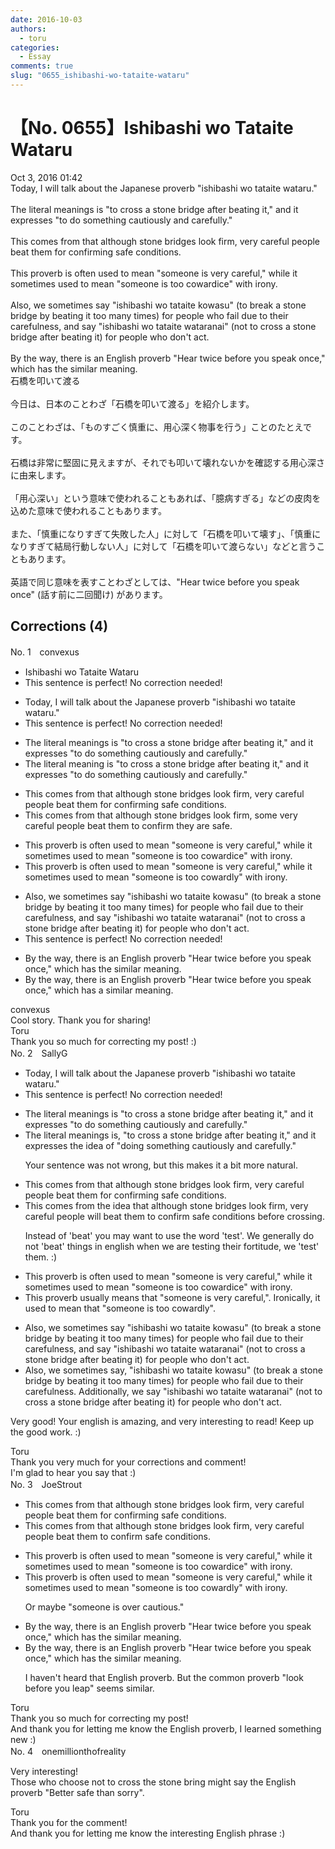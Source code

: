 ```yaml
---
date: 2016-10-03
authors:
  - toru
categories:
  - Essay
comments: true
slug: "0655_ishibashi-wo-tataite-wataru"
---
```


# 【No. 0655】Ishibashi wo Tataite Wataru
<div class="date">Oct 3, 2016 01:42</div>
<div id="post"><div id="body_show_ori">
Today, I will talk about the Japanese proverb "ishibashi wo tataite wataru."<br/><br/>The literal meanings is "to cross a stone bridge after beating it," and it expresses "to do something cautiously and carefully."<br/><br/>This comes from that although stone bridges look firm, very careful people beat them for confirming safe conditions.<br/><br/>This proverb is often used to mean "someone is very careful," while it sometimes used to mean "someone is too cowardice" with irony.<br/><br/>Also, we sometimes say "ishibashi wo tataite kowasu" (to break a stone bridge by beating it too many times) for people who fail due to their carefulness, and say "ishibashi wo tataite wataranai" (not to cross a stone bridge after beating it) for people who don't act.<br/><br/>By the way, there is an English proverb "Hear twice before you speak once," which has the similar meaning.
</div></div>

<!-- more -->

<div id="post_ja"><div id="body_show_mo">
石橋を叩いて渡る<br/><br/>今日は、日本のことわざ「石橋を叩いて渡る」を紹介します。<br/><br/>このことわざは、「ものすごく慎重に、用心深く物事を行う」ことのたとえです。<br/><br/>石橋は非常に堅固に見えますが、それでも叩いて壊れないかを確認する用心深さに由来します。<br/><br/>「用心深い」という意味で使われることもあれば、「臆病すぎる」などの皮肉を込めた意味で使われることもあります。<br/><br/>また、「慎重になりすぎて失敗した人」に対して「石橋を叩いて壊す」、「慎重になりすぎて結局行動しない人」に対して「石橋を叩いて渡らない」などと言うこともあります。<br/><br/>英語で同じ意味を表すことわざとしては、"Hear twice before you speak once" (話す前に二回聞け) があります。
</div></div>

## Corrections (4)
<div id="block"><div class="first_name"> No. 1　<span class="just_name">convexus</span></div><div id="block2">
<ul class="correction_field">
<li class="incorrect">Ishibashi wo Tataite Wataru</li>
<li class="corrected perfect">This sentence is perfect! No correction needed!</li>
</ul>
<ul class="correction_field">
<li class="incorrect">Today, I will talk about the Japanese proverb "ishibashi wo tataite wataru."</li>
<li class="corrected perfect">This sentence is perfect! No correction needed!</li>
</ul>
<ul class="correction_field">
<li class="incorrect">The literal meanings is "to cross a stone bridge after beating it," and it expresses "to do something cautiously and carefully."</li>
<li class="corrected correct">
The literal <span class="f_blue">meaning </span>is "to cross a stone bridge after beating it," and it expresses "to do something cautiously and carefully."
</li>
</ul>
<ul class="correction_field">
<li class="incorrect">This comes from that although stone bridges look firm, very careful people beat them for confirming safe conditions.</li>
<li class="corrected correct">
This comes from that although stone bridges look firm, some very careful people beat them to confirm they are safe.
</li>
</ul>
<ul class="correction_field">
<li class="incorrect">This proverb is often used to mean "someone is very careful," while it sometimes used to mean "someone is too cowardice" with irony.</li>
<li class="corrected correct">
This proverb is often used to mean "someone is very careful," while it sometimes used to mean "someone is too cowardly" with irony.
</li>
</ul>
<ul class="correction_field">
<li class="incorrect">Also, we sometimes say "ishibashi wo tataite kowasu" (to break a stone bridge by beating it too many times) for people who fail due to their carefulness, and say "ishibashi wo tataite wataranai" (not to cross a stone bridge after beating it) for people who don't act.</li>
<li class="corrected perfect">This sentence is perfect! No correction needed!</li>
</ul>
<ul class="correction_field">
<li class="incorrect">By the way, there is an English proverb "Hear twice before you speak once," which has the similar meaning.</li>
<li class="corrected correct">
By the way, there is an English proverb "Hear twice before you speak once," which has a similar meaning.
</li>
</ul>
</div><div class="name"><span class="just_name">convexus</span><br>
Cool story. Thank you for sharing!
</div>
<div class="name"><span class="just_name">Toru</span><br>
Thank you so much for correcting my post! :)
</div>
</div>
<div id="block"><div class="first_name"> No. 2　<span class="just_name">SallyG</span></div><div id="block2">
<ul class="correction_field">
<li class="incorrect">Today, I will talk about the Japanese proverb "ishibashi wo tataite wataru."</li>
<li class="corrected perfect">This sentence is perfect! No correction needed!</li>
</ul>
<ul class="correction_field">
<li class="incorrect">The literal meanings is "to cross a stone bridge after beating it," and it expresses "to do something cautiously and carefully."</li>
<li class="corrected correct">
The literal meanings is, "to cross a stone bridge after beating it," and it expresses the idea of "doing something cautiously and carefully."
<p class="correction_comment">Your sentence was not wrong, but this makes it a bit more natural.</p>
</li>
</ul>
<ul class="correction_field">
<li class="incorrect">This comes from that although stone bridges look firm, very careful people beat them for confirming safe conditions.</li>
<li class="corrected correct">
This comes from the idea that although stone bridges look firm, very careful people will beat them to confirm safe conditions before crossing.
<p class="correction_comment">Instead of 'beat' you may want to use the word 'test'. We generally do not 'beat' things in english when we are testing their fortitude, we 'test' them. :)</p>
</li>
</ul>
<ul class="correction_field">
<li class="incorrect">This proverb is often used to mean "someone is very careful," while it sometimes used to mean "someone is too cowardice" with irony.</li>
<li class="corrected correct">
This proverb usually means that "someone is very careful,". Ironically, it used to mean that "someone is too cowardly".
</li>
</ul>
<ul class="correction_field">
<li class="incorrect">Also, we sometimes say "ishibashi wo tataite kowasu" (to break a stone bridge by beating it too many times) for people who fail due to their carefulness, and say "ishibashi wo tataite wataranai" (not to cross a stone bridge after beating it) for people who don't act.</li>
<li class="corrected correct">
Also, we sometimes say, "ishibashi wo tataite kowasu" (to break a stone bridge by beating it too many times) for people who fail due to their carefulness. Additionally, we say "ishibashi wo tataite wataranai" (not to cross a stone bridge after beating it) for people who don't act.
</li>
</ul>
<p class="comment_small">
 Very good! Your english is amazing, and very interesting to read! Keep up the good work. :)
</p>

</div><div class="name"><span class="just_name">Toru</span><br>
Thank you very much for your corrections and comment!<br/>I'm glad to hear you say that :)
</div>
</div>
<div id="block"><div class="first_name"> No. 3　<span class="just_name">JoeStrout</span></div><div id="block2">
<ul class="correction_field">
<li class="incorrect">This comes from that although stone bridges look firm, very careful people beat them for confirming safe conditions.</li>
<li class="corrected correct">
This comes from that although stone bridges look firm, very careful people beat them <span class="f_blue">to confirm</span> safe conditions.
</li>
</ul>
<ul class="correction_field">
<li class="incorrect">This proverb is often used to mean "someone is very careful," while it sometimes used to mean "someone is too cowardice" with irony.</li>
<li class="corrected correct">
This proverb is often used to mean "someone is very careful," while it sometimes used to mean "someone is too coward<span class="f_blue">ly</span>" with irony.
<p class="correction_comment">Or maybe "someone is over cautious."</p>
</li>
</ul>
<ul class="correction_field">
<li class="incorrect">By the way, there is an English proverb "Hear twice before you speak once," which has the similar meaning.</li>
<li class="corrected correct">
By the way, there is an English proverb "Hear twice before you speak once," which has the similar meaning.
<p class="correction_comment">I haven't heard that English proverb.  But the common proverb "look before you leap" seems similar.</p>
</li>
</ul>
</div><div class="name"><span class="just_name">Toru</span><br>
Thank you so much for correcting my post!<br/>And thank you for letting me know the English proverb, I learned something new :)
</div>
</div>
<div id="block"><div class="first_name"> No. 4　<span class="just_name">onemillionthofreality</span></div><div id="block2">
<p class="comment_small">
 Very interesting!
 <br/>
 Those who choose not to cross the stone bring might say the English proverb "Better safe than sorry".
</p>

</div><div class="name"><span class="just_name">Toru</span><br>
Thank you for the comment!<br/>And thank you for letting me know the interesting English phrase :)
</div>
</div>
